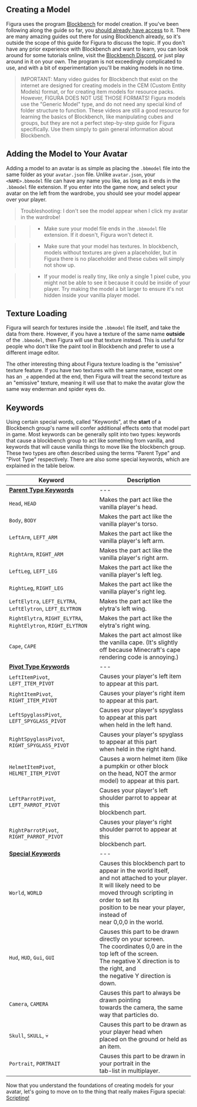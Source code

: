 ## Creating a Model

Figura uses the program [Blockbench](https://www.blockbench.net/) for model creation. If you've been following along the guide so far, you [should already have access](../mod_setup.md) to it. There are many amazing guides out there for using Blockbench already, so it's outside the scope of this guide for Figura to discuss the topic. If you don't have any prior experience with Blockbench and want to learn, you can look around for some tutorials online, visit the [Blockbench Discord](http://discord.blockbench.net), or just play around in it on your own. The program is not exceedingly complicated to use, and with a bit of experimentation you'll be making models in no time.

> IMPORTANT: Many video guides for Blockbench that exist on the internet are designed for creating models in the CEM (Custom Entity Models) format, or for creating item models for resource packs. However, FIGURA DOES NOT USE THOSE FORMATS! Figura models use the "Generic Model" type, and do not need any special kind of folder structure to function. These videos are still a good resource for learning the basics of Blockbench, like manipulating cubes and groups, but they are not a perfect step-by-step guide for Figura specifically. Use them simply to gain general information about Blockbench.

## Adding the Model to Your Avatar

Adding a model to an avatar is as simple as placing the `.bbmodel` file into the same folder as your `avatar.json` file. Unlike `avatar.json`, your `<NAME>.bbmodel` file can have any name you like, as long as it ends in the `.bbmodel` file extension. If you enter into the game now, and select your avatar on the left from the wardrobe, you should see your model appear over your player.

> Troubleshooting: I don't see the model appear when I click my avatar in the wardrobe!

> > * Make sure your model file ends in the `.bbmodel` file extension. If it doesn't, Figura won't detect it.

> > * Make sure that your model has textures. In blockbench, models without textures are given a placeholder, but in Figura there is no placeholder and these cubes will simply not show up.

> > * If your model is really tiny, like only a single 1 pixel cube, you might not be able to see it because it could be inside of your player. Try making the model a bit larger to ensure it's not hidden inside your vanilla player model.

## Texture Loading

Figura will search for textures inside the `.bbmodel` file itself, and take the data from there. However, if you have a texture of the same name **outside** of the `.bbmodel`, then Figura will use that texture instead. This is useful for people who don't like the paint tool in Blockbench and prefer to use a different image editor.

The other interesting thing about Figura texture loading is the "emissive" texture feature. If you have two textures with the same name, except one has an `_e` appended at the end, then Figura will treat the second texture as an "emissive" texture, meaning it will use that to make the avatar glow the same way enderman and spider eyes do.

## Keywords

Using certain special words, called "Keywords", at the **start** of a Blockbench group's name will confer additional effects onto that model part in game. Most keywords can be generally split into two types: keywords that cause a blockbench group to act like something from vanilla, and keywords that will cause vanilla things to move like the blockbench group. These two types are often described using the terms "Parent Type" and "Pivot Type" respectively. There are also some special keywords, which are explained in the table below.

| Keyword | Description |
|---|---|
| <u>**Parent Type Keywords**</u> | --- |
| `Head`, `HEAD` | Makes the part act like the vanilla player's head. |
| `Body`, `BODY` | Makes the part act like the vanilla player's torso. |
| `LeftArm`, `LEFT_ARM` | Makes the part act like the vanilla player's left arm. |
| `RightArm`, `RIGHT_ARM` | Makes the part act like the vanilla player's right arm. |
| `LeftLeg`, `LEFT_LEG` | Makes the part act like the vanilla player's left leg. |
| `RightLeg`, `RIGHT_LEG` | Makes the part act like the vanilla player's right leg. |
| `LeftElytra`, `LEFT_ELYTRA`, <br />`LeftElytron`,  `LEFT_ELYTRON` | Makes the part act like the elytra's left wing. |
| `RightElytra`, `RIGHT_ELYTRA`, <br />`RightElytron`, `RIGHT_ELYTRON` | Makes the part act like the elytra's right wing. |
| `Cape`, `CAPE` | Makes the part act almost like the vanilla cape.  (It's slightly<br /> off because Minecraft's cape rendering code is annoying.) |
| <u>**Pivot Type Keywords**</u> | --- |
| `LeftItemPivot`, `LEFT_ITEM_PIVOT` | Causes your player's left item to appear at this part. |
| `RightItemPivot`, `RIGHT_ITEM_PIVOT` | Causes your player's right item to appear at this part. |
| `LeftSpyglassPivot`, `LEFT_SPYGLASS_PIVOT` | Causes your player's spyglass to appear at this part<br />  when held in the left hand. |
| `RightSpyglassPivot`, `RIGHT_SPYGLASS_PIVOT` | Causes your player's spyglass to appear at this part<br />  when held in the right hand. |
| `HelmetItemPivot`, `HELMET_ITEM_PIVOT` | Causes a worn helmet item (like a pumpkin or other block <br /> on the head, NOT the armor model) to appear at this part. |
| `LeftParrotPivot`, `LEFT_PARROT_PIVOT` | Causes your player's left shoulder parrot to appear at this<br /> blockbench part. |
| `RightParrotPivot`, `RIGHT_PARROT_PIVOT` | Causes your player's right shoulder parrot to appear at this<br /> blockbench part. |
| <u>**Special Keywords**</u> | --- |
| `World`, `WORLD` | Causes this blockbench part to appear in the world itself,<br />  and not attached to your player. It will likely need to be <br /> moved through scripting in order to set its <br />position to be near your player, instead of <br /> near 0,0,0 in the world. |
| `Hud`, `HUD`, `Gui`, `GUI` | Causes this part to be drawn directly on your screen.<br /> The coordinates 0,0 are in the top left of the screen. <br /> The negative X direction is to the right, and <br /> the negative Y direction is down. |
| `Camera`, `CAMERA` | Causes this part to always be drawn pointing <br /> towards the camera, the same way that particles do. |
| `Skull`, `SKULL`, &#x1F480; | Causes this part to be drawn as your player head when <br /> placed on the ground or held as an item. |
| `Portrait`, `PORTRAIT` | Causes this part to be drawn in your portrait in the <br /> tab-list in multiplayer. |

Now that you understand the foundations of creating models for your avatar, let's going to move on to the thing that really makes Figura special: [Scripting!](p3_lua_start.md)
